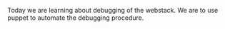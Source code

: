 Today we are learning about debugging of the webstack. We are to use
puppet to automate the debugging procedure.
